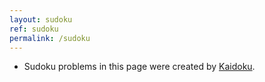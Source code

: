 ```yaml
---
layout: sudoku
ref: sudoku
permalink: /sudoku
---
```


- Sudoku problems in this page were created by [Kaidoku](./).
